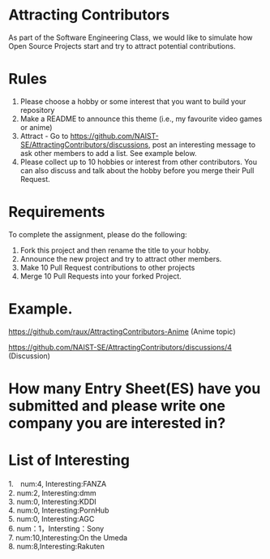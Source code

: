 # Attracting Contributors
As part of the Software Engineering Class, we would like to simulate how Open Source Projects start and try to attract potential contributions.

# Rules

1. Please choose a hobby or some interest that you want to build your repository
2. Make a README to announce this theme (i.e., my favourite video games or anime)
3. Attract - Go to https://github.com/NAIST-SE/AttractingContributors/discussions, post an interesting message to ask other members to add a list. See example below.
4. Please collect up to 10 hobbies or interest from other contributors. You can also discuss and talk about the hobby before you merge their Pull Request.

# Requirements
To complete the assignment, please do the following:
1. Fork this project and then rename the title to your hobby. 
2. Announce the new project and try to attract other members.
3. Make 10 Pull Request contributions to other projects
4. Merge 10 Pull Requests into your forked Project.

# Example. 
https://github.com/raux/AttractingContributors-Anime (Anime topic)

https://github.com/NAIST-SE/AttractingContributors/discussions/4 (Discussion)

# How many Entry Sheet(ES) have you submitted and please write one company you are interested in?

# List of Interesting
1.　num:4, Interesting:FANZA<br>
2. num:2, Interesting:dmm<br>
3. num:0, Interesting:KDDI<br>
4. num:0, Interesting:PornHub<br>
5. num:0, Interesting:AGC<br>
6. num：1，Intersting：Sony<br>
7. num:10,Interesting:On the Umeda<br>
8. num:8,Interesting:Rakuten
